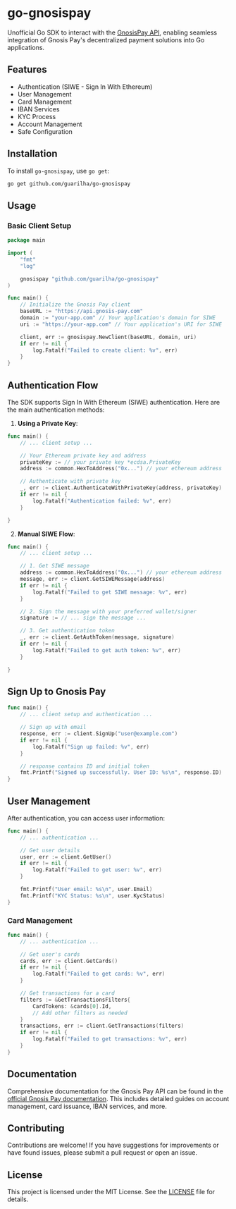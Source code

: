 # go-gnosispay

Unofficial Go SDK to interact with the [GnosisPay API](https://docs.gnosispay.com), enabling seamless integration of Gnosis Pay's decentralized payment solutions into Go applications.

## Features

- Authentication (SIWE - Sign In With Ethereum)
- User Management
- Card Management
- IBAN Services
- KYC Process
- Account Management
- Safe Configuration

## Installation

To install `go-gnosispay`, use `go get`:

```bash
go get github.com/guarilha/go-gnosispay
```

## Usage

### Basic Client Setup

```go
package main

import (
    "fmt"
    "log"

    gnosispay "github.com/guarilha/go-gnosispay"
)

func main() {
    // Initialize the Gnosis Pay client
    baseURL := "https://api.gnosis-pay.com"
    domain := "your-app.com" // Your application's domain for SIWE
    uri := "https://your-app.com" // Your application's URI for SIWE

    client, err := gnosispay.NewClient(baseURL, domain, uri)
    if err != nil {
        log.Fatalf("Failed to create client: %v", err)
    }
}
```

## Authentication Flow

The SDK supports Sign In With Ethereum (SIWE) authentication. Here are the main authentication methods:

1. **Using a Private Key**:

```go
func main() {
    // ... client setup ...

    // Your Ethereum private key and address
    privateKey := // your private key *ecdsa.PrivateKey
    address := common.HexToAddress("0x...") // your ethereum address

    // Authenticate with private key
    _, err := client.AuthenticateWithPrivateKey(address, privateKey)
    if err != nil {
        log.Fatalf("Authentication failed: %v", err)
    }

}
```

2. **Manual SIWE Flow**:

```go
func main() {
    // ... client setup ...

    // 1. Get SIWE message
    address := common.HexToAddress("0x...") // your ethereum address
    message, err := client.GetSIWEMessage(address)
    if err != nil {
        log.Fatalf("Failed to get SIWE message: %v", err)
    }

    // 2. Sign the message with your preferred wallet/signer
    signature := // ... sign the message ...

    // 3. Get authentication token
    _, err := client.GetAuthToken(message, signature)
    if err != nil {
        log.Fatalf("Failed to get auth token: %v", err)
    }

}
```

## Sign Up to Gnosis Pay

```go
func main() {
    // ... client setup and authentication ...

    // Sign up with email
    response, err := client.SignUp("user@example.com")
    if err != nil {
        log.Fatalf("Sign up failed: %v", err)
    }

    // response contains ID and initial token
    fmt.Printf("Signed up successfully. User ID: %s\n", response.ID)
}
```

## User Management

After authentication, you can access user information:

```go
func main() {
    // ... authentication ...

    // Get user details
    user, err := client.GetUser()
    if err != nil {
        log.Fatalf("Failed to get user: %v", err)
    }

    fmt.Printf("User email: %s\n", user.Email)
    fmt.Printf("KYC Status: %s\n", user.KycStatus)
}
```

### Card Management

```go
func main() {
    // ... authentication ...

    // Get user's cards
    cards, err := client.GetCards()
    if err != nil {
        log.Fatalf("Failed to get cards: %v", err)
    }

    // Get transactions for a card
    filters := &GetTransactionsFilters{
        CardTokens: &cards[0].Id,
        // Add other filters as needed
    }
    transactions, err := client.GetTransactions(filters)
    if err != nil {
        log.Fatalf("Failed to get transactions: %v", err)
    }
}
```

## Documentation

Comprehensive documentation for the Gnosis Pay API can be found in the [official Gnosis Pay documentation](https://docs.gnosispay.com).
This includes detailed guides on account management, card issuance, IBAN services, and more.

## Contributing

Contributions are welcome! If you have suggestions for improvements or have found issues, please submit a pull request or open an issue.

## License

This project is licensed under the MIT License. See the [LICENSE](https://github.com/guarilha/go-gnosispay/blob/main/LICENSE) file for details.